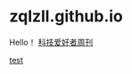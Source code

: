 # zqlzll.github.io
Hello！
[科技爱好者周刊](https://github.com/ruanyf/weekly/blob/master/docs/issue-189.md)

[test](https://github.com/zqlzll/zqlzll.github.io/blob/main/docs/test1.md)
